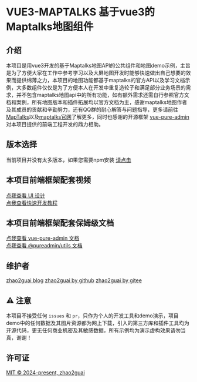<h1>VUE3-MAPTALKS 基于vue3的Maptalks地图组件</h1>

<!-- [![license](https://img.shields.io/github/license/pure-admin/vue-pure-admin.svg)](LICENSE) -->

<!-- **中文** | [English](./README.en-US.md) -->

## 介绍

本项目是用vue3开发的基于Maptalks地图API的公共组件和地图demo示例，主旨是为了方便大家在工作中参考学习以及大屏地图开发时能够快速做出自己想要的效果而提供绵薄之力，本项目的地图功能都基于maptalks的官方API以及学习文档示例，大多数组件仅仅是为了方便本人在开发中重复造轮子和满足部分业务场景的需求，并不包含maptalks地图api中的所有功能，如有额外需求还需自行参照官方文档和案例，所有地图版本和插件拓展均以官方文档为主，感谢maptalks地图作者及其成员的贡献和辛勤努力，还有QQ群的耐心解答与问题指导，更多请前往[
MapTalks](https://github.com/maptalks)以及[maptalks官网](https://maptalks.org/)了解更多，同时也感谢的开源框架 [vue-pure-admin](https://github.com/pure-admin/vue-pure-admin) 对本项目提供的前端工程开发的鼎力相助。

## 版本选择

当前项目并没有太多版本，如果您需要npm安装 [请点击](https://www.npmjs.com/package/@zhao2guai/vue3-maptalks)

## 本项目前端框架配套视频

[点我查看 UI 设计](https://www.bilibili.com/video/BV17g411T7rq)  
[点我查看快速开发教程](https://www.bilibili.com/video/BV1kg411v7QT)

## 本项目前端框架配套保姆级文档

[点我查看 vue-pure-admin 文档](https://yiming_chang.gitee.io/pure-admin-doc)  
[点我查看 @pureadmin/utils 文档](https://pure-admin-utils.netlify.app)

<!-- ## 预览 -->

<!-- [查看预览](https://gitee.com/zhao2guai) -->

## 维护者

[zhao2guai blog](https://zhao2guai.gitee.io/blog/)
[zhao2guai by github](https://github.com/zhao2guai)
[zhao2guai by gitee](https://gitee.com/zhao2guai)

## ⚠️ 注意

本项目不接受任何 `issues` 和 `pr`，只作为个人的开发工具和demo演示，项目demo中的任何数据及其图片资源都为网上下载，引入的第三方库和插件工具均为开源代码，更无任何商业机密及其敏感数据，所有示例均为演示虚构效果请勿当真，谢谢！

## 许可证

[MIT © 2024-present, zhao2guai](./LICENSE)

